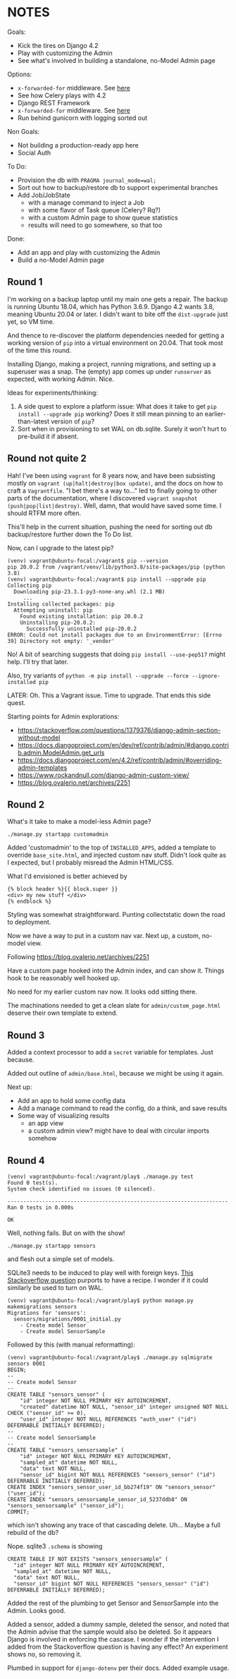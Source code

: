 # NOTES

Goals:
  - Kick the tires on Django 4.2
  - Play with customizing the Admin
  - See what's involved in building a standalone, no-Model Admin page

Options:
  - `x-forwarded-for` middleware. See [here](https://django-book-new.readthedocs.io/en/latest/chapter17.html)
  - See how Celery plays with 4.2
  - Django REST Framework
  - `x-forwarded-for` middleware. See [here](https://django-book-new.readthedocs.io/en/latest/chapter17.html)
  - Run behind gunicorn with logging sorted out

Non Goals:
  - Not building a production-ready app here
  - Social Auth

To Do:
  - Provision the db with `PRAGMA journal_mode=wal;`
  - Sort out how to backup/restore db to support experimental branches
  - Add Job/JobState
    - with a manage command to inject a Job
    - with some flavor of Task queue (Celery? Rq?)
    - with a custom Admin page to show queue statistics
    - results will need to go somewhere, so that too

Done:
  - Add an app and play with customizing the Admin
  - Build a no-Model Admin page

## Round 1

I'm working on a backup laptop until my main one gets a repair.
The backup is running Ubuntu 18.04, which has Python 3.6.9.
Django 4.2 wants 3.8, meaning Ubuntu 20.04 or later.
I didn't want to bite off the `dist-upgrade` just yet, so VM time.

And thence to re-discover the platform dependencies needed for getting a working version of `pip`
into a virtual environment on 20.04. That took most of the time this round.

Installing Django, making a project, running migrations, and setting up a superuser was a snap.
The (empty) app comes up under `runserver` as expected, with working Admin. Nice.

Ideas for experiments/thinking:

  1. A side quest to explore a platform issue:
     What does it take to get `pip install --upgrade pip` working?
     Does it still mean pinning to an earlier-than-latest version of `pip`?
  2. Sort when in provisioning to set WAL on db.sqlite. Surely it won't hurt to pre-build it if absent.

## Round not quite 2

Hah! I've been using `vagrant` for 8 years now, and have been subsisting mostly on
`vagrant (up|halt|destroy|box update)`, and the docs on how to craft a `Vagrantfile`.
"I bet there's a way to..." led to finally going to other parts of the documentation,
where I discovered `vagrant snapshot (push|pop|list|destroy)`.
Well, damn, that would have saved some time. I should RTFM more often.

This'll help in the current situation, pushing the need for sorting out db backup/restore further down the To Do list.

Now, can I upgrade to the latest pip?

```
(venv) vagrant@ubuntu-focal:/vagrant$ pip --version
pip 20.0.2 from /vagrant/venv/lib/python3.8/site-packages/pip (python 3.8)
(venv) vagrant@ubuntu-focal:/vagrant$ pip install --upgrade pip
Collecting pip
  Downloading pip-23.3.1-py3-none-any.whl (2.1 MB)
     ...
Installing collected packages: pip
  Attempting uninstall: pip
    Found existing installation: pip 20.0.2
    Uninstalling pip-20.0.2:
      Successfully uninstalled pip-20.0.2
ERROR: Could not install packages due to an EnvironmentError: [Errno 39] Directory not empty: '_vendor'
```

No! A bit of searching suggests that doing `pip install --use-pep517` might help. I'll try that later.

Also, try variants of `python -m pip install --upgrade --force --ignore-installed pip`

LATER: Oh. This a Vagrant issue. Time to upgrade. That ends this side quest.

Starting points for Admin explorations:
 - https://stackoverflow.com/questions/1379376/django-admin-section-without-model
 - https://docs.djangoproject.com/en/dev/ref/contrib/admin/#django.contrib.admin.ModelAdmin.get_urls
 - https://docs.djangoproject.com/en/4.2/ref/contrib/admin/#overriding-admin-templates
 - https://www.rockandnull.com/django-admin-custom-view/
 - https://blog.ovalerio.net/archives/2251

## Round 2

What's it take to make a model-less Admin page?

    ./manage.py startapp customadmin

Added 'customadmin' to the top of `INSTALLED_APPS`, added a template to override `base_site.html`,
and injected custom nav stuff.
Didn't look quite as I expected, but I probably misread the Admin HTML/CSS.

What I'd envisioned is better achieved by

    {% block header %}{{ block.super }}
    <div> my new stuff </div>
    {% endblock %}

Styling was somewhat straightforward. Punting collectstatic down the road to deployment.

Now we have a way to put in a custom nav var. Next up, a custom, no-model view.

Following https://blog.ovalerio.net/archives/2251

Have a custom page hooked into the Admin index, and can show it. Things hook to be
reasonably well hooked up.

No need for my earlier custom nav now. It looks odd sitting there.

The machinations needed to get a clean slate for `admin/custom_page.html` deserve their own template to extend.

## Round 3

Added a context processor to add a `secret` variable for templates. Just because.

Added out outline of `admin/base.html`, because we might be using it again.

Next up:
  - Add an app to hold some config data
  - Add a manage command to read the config, do a think, and save results
  - Some way of visualizing results
    - an app view
    - a custom admin view? might have to deal with circular imports somehow

## Round 4

    (venv) vagrant@ubuntu-focal:/vagrant/play$ ./manage.py test
    Found 0 test(s).
    System check identified no issues (0 silenced).

    ----------------------------------------------------------------------
    Ran 0 tests in 0.000s

    OK

Well, nothing fails. But on with the show!

    ./manage.py startapp sensors

and flesh out a simple set of models.

SQLite3 needs to be induced to play well with foreign keys.
[This Stackoverflow question](https://stackoverflow.com/questions/4477269/how-to-make-on-delete-cascade-work-in-sqlite-3-7-4) purports to have a recipe.
I wonder if it could similarly be used to turn on WAL.

    (venv) vagrant@ubuntu-focal:/vagrant/play$ python manage.py makemigrations sensors
    Migrations for 'sensors':
      sensors/migrations/0001_initial.py
        - Create model Sensor
        - Create model SensorSample

Followed by this (with manual reformatting):

    (venv) vagrant@ubuntu-focal:/vagrant/play$ ./manage.py sqlmigrate sensors 0001
    BEGIN;
    --
    -- Create model Sensor
    --
    CREATE TABLE "sensors_sensor" (
        "id" integer NOT NULL PRIMARY KEY AUTOINCREMENT,
        "created" datetime NOT NULL, "sensor_id" integer unsigned NOT NULL CHECK ("sensor_id" >= 0),
        "user_id" integer NOT NULL REFERENCES "auth_user" ("id") DEFERRABLE INITIALLY DEFERRED);
    --
    -- Create model SensorSample
    --
    CREATE TABLE "sensors_sensorsample" (
        "id" integer NOT NULL PRIMARY KEY AUTOINCREMENT,
        "sampled_at" datetime NOT NULL,
        "data" text NOT NULL,
        "sensor_id" bigint NOT NULL REFERENCES "sensors_sensor" ("id") DEFERRABLE INITIALLY DEFERRED);
    CREATE INDEX "sensors_sensor_user_id_bb274f19" ON "sensors_sensor" ("user_id");
    CREATE INDEX "sensors_sensorsample_sensor_id_5237ddb8" ON "sensors_sensorsample" ("sensor_id");
    COMMIT;

which isn't showing any trace of that cascading delete. Uh... Maybe a full rebuild of the db?

Nope. sqlite3 `.schema` is showing

    CREATE TABLE IF NOT EXISTS "sensors_sensorsample" (
      "id" integer NOT NULL PRIMARY KEY AUTOINCREMENT,
      "sampled_at" datetime NOT NULL,
      "data" text NOT NULL,
      "sensor_id" bigint NOT NULL REFERENCES "sensors_sensor" ("id") DEFERRABLE INITIALLY DEFERRED);

Added the rest of the plumbing to get Sensor and SensorSample into the Admin. Looks good.

Added a sensor, added a dummy sample, deleted the sensor, and noted that the Admin advise that the sample would also be deleted.
So it appears Django is involved in enforcing the cascase.
I wonder if the intervention I added from the Stackoverflow question is having any effect? An experiment shows no, so removing it.

Plumbed in support for `django-dotenv` per their docs. Added example usage.

